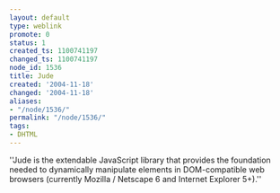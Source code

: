 ```yaml
---
layout: default
type: weblink
promote: 0
status: 1
created_ts: 1100741197
changed_ts: 1100741197
node_id: 1536
title: Jude
created: '2004-11-18'
changed: '2004-11-18'
aliases:
- "/node/1536/"
permalink: "/node/1536/"
tags:
- DHTML
---
```

''Jude is the extendable JavaScript library that provides the foundation needed to dynamically manipulate elements in DOM-compatible web browsers (currently Mozilla / Netscape 6 and Internet Explorer 5+).''
